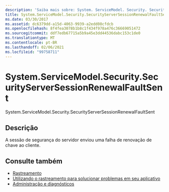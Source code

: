 ```yaml
---
description: 'Saiba mais sobre: System. ServiceModel. Security. SecurityServerSessionRenewalFaultSent'
title: System.ServiceModel.Security.SecurityServerSessionRenewalFaultSent
ms.date: 03/30/2017
ms.assetid: dc6379dd-a15d-4063-9939-a2edd08cfdcb
ms.openlocfilehash: 8f4fea3078b1b8c1f434f978a476c36669051472
ms.sourcegitcommit: ddf7edb67715a5b9a45e3dd44536dabc153c1de0
ms.translationtype: MT
ms.contentlocale: pt-BR
ms.lasthandoff: 02/06/2021
ms.locfileid: "99758711"
---
```

# <a name="systemservicemodelsecuritysecurityserversessionrenewalfaultsent"></a>System.ServiceModel.Security.SecurityServerSessionRenewalFaultSent

System.ServiceModel.Security.SecurityServerSessionRenewalFaultSent  
  
## <a name="description"></a>Descrição  

 A sessão de segurança do servidor enviou uma falha de renovação de chave ao cliente.  
  
## <a name="see-also"></a>Consulte também

- [Rastreamento](index.md)
- [Utilizando o rastreamento para solucionar problemas em seu aplicativo](using-tracing-to-troubleshoot-your-application.md)
- [Administração e diagnósticos](../index.md)
